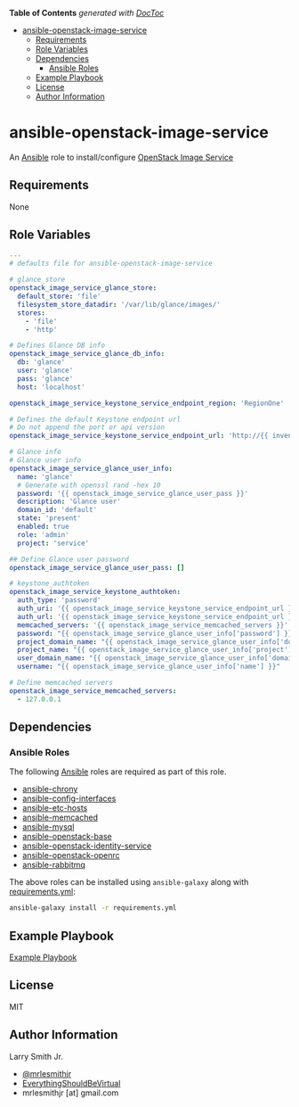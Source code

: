 <!-- START doctoc generated TOC please keep comment here to allow auto update -->

<!-- DON'T EDIT THIS SECTION, INSTEAD RE-RUN doctoc TO UPDATE -->

**Table of Contents**  _generated with [DocToc](https://github.com/thlorenz/doctoc)_

-   [ansible-openstack-image-service](#ansible-openstack-image-service)
    -   [Requirements](#requirements)
    -   [Role Variables](#role-variables)
    -   [Dependencies](#dependencies)
        -   [Ansible Roles](#ansible-roles)
    -   [Example Playbook](#example-playbook)
    -   [License](#license)
    -   [Author Information](#author-information)

<!-- END doctoc generated TOC please keep comment here to allow auto update -->

# ansible-openstack-image-service

An [Ansible](https://www.ansible.com) role to install/configure [OpenStack Image Service](https://docs.openstack.org/ocata/install-guide-ubuntu/common/get-started-image-service.html)

## Requirements

None

## Role Variables

```yaml
---
# defaults file for ansible-openstack-image-service

# glance_store
openstack_image_service_glance_store:
  default_store: 'file'
  filesystem_store_datadir: '/var/lib/glance/images/'
  stores:
    - 'file'
    - 'http'

# Defines Glance DB info
openstack_image_service_glance_db_info:
  db: 'glance'
  user: 'glance'
  pass: 'glance'
  host: 'localhost'

openstack_image_service_keystone_service_endpoint_region: 'RegionOne'

# Defines the default Keystone endpoint url
# Do not append the port or api version
openstack_image_service_keystone_service_endpoint_url: 'http://{{ inventory_hostname }}'

# Glance info
# Glance user info
openstack_image_service_glance_user_info:
  name: 'glance'
  # Generate with openssl rand -hex 10
  password: '{{ openstack_image_service_glance_user_pass }}'
  description: 'Glance user'
  domain_id: 'default'
  state: 'present'
  enabled: true
  role: 'admin'
  project: 'service'

## Define Glance user password
openstack_image_service_glance_user_pass: []

# keystone_authtoken
openstack_image_service_keystone_authtoken:
  auth_type: 'password'
  auth_uri: '{{ openstack_image_service_keystone_service_endpoint_url }}:5000'
  auth_url: '{{ openstack_image_service_keystone_service_endpoint_url }}:35357'
  memcached_servers: '{{ openstack_image_service_memcached_servers }}'
  password: "{{ openstack_image_service_glance_user_info['password'] }}"
  project_domain_name: "{{ openstack_image_service_glance_user_info['domain_id'] }}"
  project_name: "{{ openstack_image_service_glance_user_info['project'] }}"
  user_domain_name: "{{ openstack_image_service_glance_user_info['domain_id'] }}"
  username: "{{ openstack_image_service_glance_user_info['name'] }}"

# Define memcached servers
openstack_image_service_memcached_servers:
  - 127.0.0.1
```

## Dependencies

### Ansible Roles

The following [Ansible](https://www.ansible.com) roles are required as part of
this role.

-   [ansible-chrony](https://github.com/mrlesmithjr/ansible-chrony)
-   [ansible-config-interfaces](https://github.com/mrlesmithjr/ansible-config-interfaces)
-   [ansible-etc-hosts](https://github.com/mrlesmithjr/ansible-etc-hosts)
-   [ansible-memcached](https://github.com/mrlesmithjr/ansible-memcached)
-   [ansible-mysql](https://github.com/mrlesmithjr/ansible-mysql)
-   [ansible-openstack-base](https://github.com/mrlesmithjr/ansible-openstack-base)
-   [ansible-openstack-identity-service](https://github.com/mrlesmithjr/ansible-openstack-identity-service)
-   [ansible-openstack-openrc](https://github.com/mrlesmithjr/ansible-openstack-openrc)
-   [ansible-rabbitmq](https://github.com/mrlesmithjr/ansible-rabbitmq)

The above roles can be installed using `ansible-galaxy` along with [requirements.yml](./requirements.yml):

```bash
ansible-galaxy install -r requirements.yml
```

## Example Playbook

[Example Playbook](./playbook.yml)

## License

MIT

## Author Information

Larry Smith Jr.

-   [@mrlesmithjr](https://www.twitter.com/mrlesmithjr)
-   [EverythingShouldBeVirtual](http://www.everythingshouldbevirtual.com)
-   mrlesmithjr [at] gmail.com
